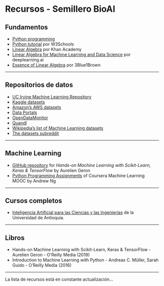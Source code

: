 # Recursos - Semillero BioAI

## Fundamentos

- [Python programming](https://pythonprogramming.net/introduction-to-python-programming/)
- [Python tutorial](https://www.w3schools.com/python/default.asp) por W3Schools
- [Linear Algebra](https://www.khanacademy.org/math/linear-algebra)  por Khan Academy
- [Linear Algebra for Machine Learning and Data Science](https://www.coursera.org/learn/machine-learning-linear-algebra) por deeplearning.ai
- [Essence of Linear Algebra](https://youtube.com/playlist?list=PLZHQObOWTQDPD3MizzM2xVFitgF8hE_ab) por 3Blue1Brown

---

## Repositorios de datos

- [UC Irvine Machine Learning Repository](https://archive.ics.uci.edu/ml/index.php) 
- [Kaggle datasets](https://www.kaggle.com/datasets)
- [Amazon’s AWS datasets](https://registry.opendata.aws/)
- [Data Portals](http://dataportals.org/)
- [OpenDataMonitor](http://opendatamonitor.eu/)
- [Quandl](http://quandl.com/)
- [Wikipedia’s list of Machine Learning datasets](https://homl.info/9)
- [The datasets subreddit](https://www.reddit.com/r/datasets)

---

## Machine Learning

- [GitHub repository](https://github.com/ageron/handson-ml2) for *Hands-on Machine Learning with Scikit-Learn, Keras & TensorFlow* by Aurelien Geron
- [Python Programming Assignments](https://github.com/dibgerge/ml-coursera-python-assignments) of Coursera Machine Learning MOOC by Andrew Ng

---

## Cursos completos

- [Inteligencia Artificial para las Ciencias y las Ingenierías](https://rramosp.github.io/ai4eng.v1/intro.html) de la Universidad de Antioquia.

---

## Libros

- Hands-on Machine Learning with Scikit-Learn, Keras & TensorFlow - Aurelien Geron - O'Reilly Media (2019)
- Introduction to Machine Learning with Python - Andreas C. Müller, Sarah Guido - O’Reilly Media (2016)

---

La lista de recursos está en constante actualización...